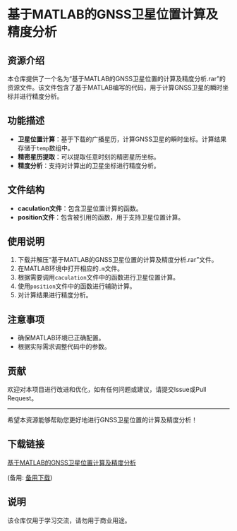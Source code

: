 # 基于MATLAB的GNSS卫星位置计算及精度分析

## 资源介绍

本仓库提供了一个名为“基于MATLAB的GNSS卫星位置的计算及精度分析.rar”的资源文件。该文件包含了基于MATLAB编写的代码，用于计算GNSS卫星的瞬时坐标并进行精度分析。

## 功能描述

- **卫星位置计算**：基于下载的广播星历，计算GNSS卫星的瞬时坐标。计算结果存储于`temp`数组中。
- **精密星历提取**：可以提取任意时刻的精密星历坐标。
- **精度分析**：支持对计算出的卫星坐标进行精度分析。

## 文件结构

- **caculation文件**：包含卫星位置计算的函数。
- **position文件**：包含被引用的函数，用于支持卫星位置计算。

## 使用说明

1. 下载并解压“基于MATLAB的GNSS卫星位置的计算及精度分析.rar”文件。
2. 在MATLAB环境中打开相应的`.m`文件。
3. 根据需要调用`caculation`文件中的函数进行卫星位置计算。
4. 使用`position`文件中的函数进行辅助计算。
5. 对计算结果进行精度分析。

## 注意事项

- 确保MATLAB环境已正确配置。
- 根据实际需求调整代码中的参数。

## 贡献

欢迎对本项目进行改进和优化，如有任何问题或建议，请提交Issue或Pull Request。

---

希望本资源能够帮助您更好地进行GNSS卫星位置的计算及精度分析！

## 下载链接
[基于MATLAB的GNSS卫星位置计算及精度分析](https://pan.quark.cn/s/3e93f0af9fc3) 

(备用: [备用下载](https://pan.baidu.com/s/1ftGQAtXp9-a8usoYJK59Kw?pwd=1234))

## 说明

该仓库仅用于学习交流，请勿用于商业用途。
